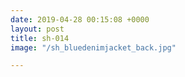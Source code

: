 ```yaml
---
date: 2019-04-28 00:15:08 +0000
layout: post
title: sh-014
image: "/sh_bluedenimjacket_back.jpg"

---
```

